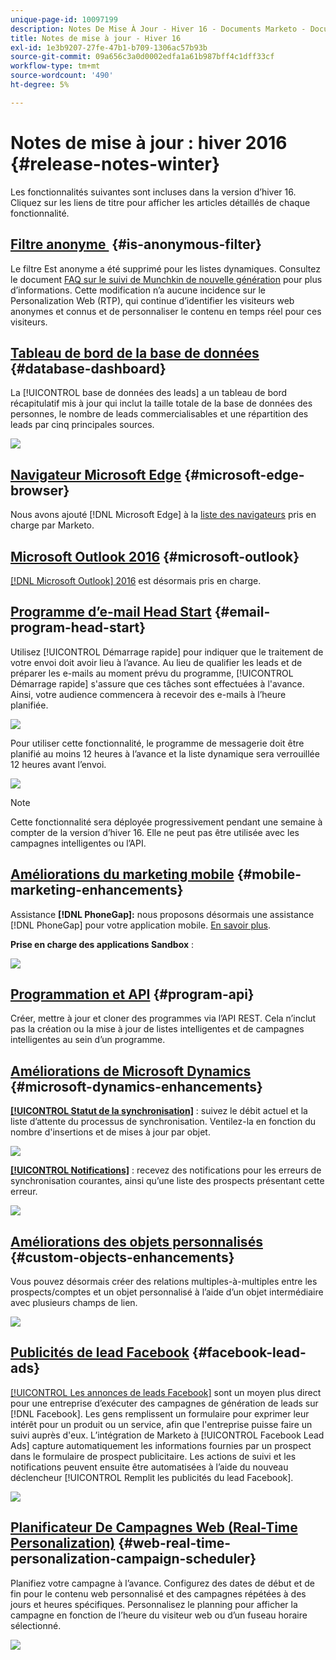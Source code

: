 ```yaml
---
unique-page-id: 10097199
description: Notes De Mise À Jour - Hiver 16 - Documents Marketo - Documentation Du Produit
title: Notes de mise à jour - Hiver 16
exl-id: 1e3b9207-27fe-47b1-b709-1306ac57b93b
source-git-commit: 09a656c3a0d0002edfa1a61b987bff4c1dff33cf
workflow-type: tm+mt
source-wordcount: '490'
ht-degree: 5%

---
```


# Notes de mise à jour : hiver 2016 {#release-notes-winter}

Les fonctionnalités suivantes sont incluses dans la version d’hiver 16. Cliquez sur les liens de titre pour afficher les articles détaillés de chaque fonctionnalité.

## [Filtre anonyme &#x200B;](/help/marketo/product-docs/administration/additional-integrations/add-munchkin-tracking-code-to-your-website/next-generation-munchkin-tracking-faq.md) {#is-anonymous-filter}

Le filtre Est anonyme a été supprimé pour les listes dynamiques. Consultez le document [FAQ sur le suivi de Munchkin de nouvelle génération](/help/marketo/product-docs/administration/additional-integrations/add-munchkin-tracking-code-to-your-website/next-generation-munchkin-tracking-faq.md) pour plus d’informations. Cette modification n’a aucune incidence sur le Personalization Web (RTP), qui continue d’identifier les visiteurs web anonymes et connus et de personnaliser le contenu en temps réel pour ces visiteurs.

## [Tableau de bord de la base de données](/help/marketo/product-docs/core-marketo-concepts/smart-lists-and-static-lists/managing-people-in-smart-lists/database-dashboard.md)  {#database-dashboard}

La [!UICONTROL base de données des leads] a un tableau de bord récapitulatif mis à jour qui inclut la taille totale de la base de données des personnes, le nombre de leads commercialisables et une répartition des leads par cinq principales sources.

![](assets/image2016-1-12-16-3a18-3a7.png)

## [Navigateur Microsoft Edge](/help/marketo/product-docs/administration/setup-administration/supported-browsers.md) {#microsoft-edge-browser}

Nous avons ajouté [!DNL Microsoft Edge] à la [liste des navigateurs](https://docs.marketo.com/display/public/DOCS/Supported+Browsers) pris en charge par Marketo.

## [Microsoft Outlook 2016](/help/marketo/product-docs/marketo-sales-insight/msi-outlook-plugin/install-the-marketo-email-add-in-for-outlook-with-a-registration-code.md) {#microsoft-outlook}

[[!DNL Microsoft Outlook] 2016](/help/marketo/product-docs/marketo-sales-insight/msi-outlook-plugin/install-the-marketo-email-add-in-for-outlook-with-a-registration-code.md) est désormais pris en charge.

## [Programme d’e-mail Head Start](/help/marketo/product-docs/email-marketing/email-programs/email-program-actions/head-start-for-email-programs.md) {#email-program-head-start}

Utilisez [!UICONTROL Démarrage rapide] pour indiquer que le traitement de votre envoi doit avoir lieu à l’avance. Au lieu de qualifier les leads et de préparer les e-mails au moment prévu du programme, [!UICONTROL Démarrage rapide] s&#39;assure que ces tâches sont effectuées à l&#39;avance. Ainsi, votre audience commencera à recevoir des e-mails à l’heure planifiée.

![](assets/image2016-1-11-15-3a38-3a3.png)

Pour utiliser cette fonctionnalité, le programme de messagerie doit être planifié au moins 12 heures à l’avance et la liste dynamique sera verrouillée 12 heures avant l’envoi.

![](assets/image2016-1-11-15-3a35-3a55.png)

>[!NOTE]
>
>Cette fonctionnalité sera déployée progressivement pendant une semaine à compter de la version d’hiver 16. Elle ne peut pas être utilisée avec les campagnes intelligentes ou l’API.

## [Améliorations du marketing mobile](/help/marketo/product-docs/mobile-marketing/admin/add-a-mobile-app.md) {#mobile-marketing-enhancements}

Assistance **[!DNL PhoneGap]:** nous proposons désormais une assistance [!DNL PhoneGap] pour votre application mobile. [En savoir plus](https://developers.marketo.com/documentation/mobile/phonegap-plugin/).

**Prise en charge des applications Sandbox** :

![](assets/image2016-1-12-10-3a47-3a13.png)

## [Programmation et API](https://developers.marketo.com/documentation/programs/) {#program-api}

Créer, mettre à jour et cloner des programmes via l’API REST. Cela n’inclut pas la création ou la mise à jour de listes intelligentes et de campagnes intelligentes au sein d’un programme.

## [Améliorations de Microsoft Dynamics](/help/marketo/product-docs/crm-sync/microsoft-dynamics-sync/microsoft-dynamics-sync-details/sync-status.md) {#microsoft-dynamics-enhancements}

**[[!UICONTROL Statut de la synchronisation]](/help/marketo/product-docs/crm-sync/microsoft-dynamics-sync/microsoft-dynamics-sync-details/sync-status.md)** : suivez le débit actuel et la liste d’attente du processus de synchronisation. Ventilez-la en fonction du nombre d&#39;insertions et de mises à jour par objet.

![](assets/pending-backog-cropped.png)

**[[!UICONTROL Notifications]](/help/marketo/product-docs/core-marketo-concepts/miscellaneous/understanding-notifications/notification-types.md)** : recevez des notifications pour les erreurs de synchronisation courantes, ainsi qu’une liste des prospects présentant cette erreur.

![](assets/image2016-1-12-8-3a13-3a9.png)

## [Améliorations des objets personnalisés](/help/marketo/product-docs/administration/marketo-custom-objects/create-marketo-custom-objects.md) {#custom-objects-enhancements}

Vous pouvez désormais créer des relations multiples-à-multiples entre les prospects/comptes et un objet personnalisé à l’aide d’un objet intermédiaire avec plusieurs champs de lien.

![](assets/image2016-1-11-12-3a59-3a59.png)

## [Publicités de lead Facebook](/help/marketo/product-docs/demand-generation/facebook/set-up-facebook-lead-ads.md) {#facebook-lead-ads}

[[!UICONTROL Les annonces de leads Facebook]](https://www.facebook.com/business/a/lead-ads) sont un moyen plus direct pour une entreprise d’exécuter des campagnes de génération de leads sur [!DNL Facebook]. Les gens remplissent un formulaire pour exprimer leur intérêt pour un produit ou un service, afin que l&#39;entreprise puisse faire un suivi auprès d&#39;eux. L’intégration de Marketo à [!UICONTROL Facebook Lead Ads] capture automatiquement les informations fournies par un prospect dans le formulaire de prospect publicitaire. Les actions de suivi et les notifications peuvent ensuite être automatisées à l’aide du nouveau déclencheur [!UICONTROL Remplit les publicités du lead Facebook].

![](assets/image2016-1-11-10-3a20-3a39.png)

## [Planificateur De Campagnes Web (Real-Time Personalization)](/help/marketo/product-docs/web-personalization/working-with-web-campaigns/schedule-a-web-campaign.md) {#web-real-time-personalization-campaign-scheduler}

Planifiez votre campagne à l’avance. Configurez des dates de début et de fin pour le contenu web personnalisé et des campagnes répétées à des jours et heures spécifiques. Personnalisez le planning pour afficher la campagne en fonction de l’heure du visiteur web ou d’un fuseau horaire sélectionné.

![](assets/image2016-1-14-8-3a36-3a36.png)
